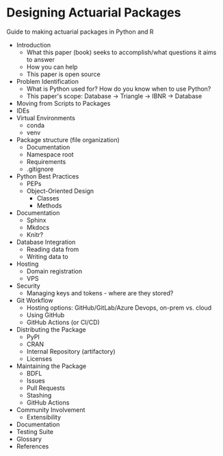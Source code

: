 # Designing Actuarial Packages

Guide to making actuarial packages in Python and R

- Introduction
   - What this paper (book) seeks to accomplish/what questions it aims to answer
   - How you can help
   - This paper is open source
- Problem Identification
  - What is Python used for? How do you know when to use Python?
  - This paper's scope: Database -> Triangle -> IBNR -> Database
- Moving from Scripts to Packages
- IDEs
- Virtual Environments
  - conda
  - venv
- Package structure (file organization)
  - Documentation 
  - Namespace root 
  - Requirements
  - .gitignore
- Python Best Practices
  - PEPs
  - Object-Oriented Design
    - Classes
    - Methods
- Documentation
  - Sphinx
  - Mkdocs
  - Knitr?
- Database Integration
  - Reading data from
  - Writing data to
- Hosting
  - Domain registration 
  - VPS
- Security
  - Managing keys and tokens - where are they stored?
- Git Workflow
  - Hosting options: GitHub/GitLab/Azure Devops, on-prem vs. cloud 
  - Using GitHub
  - GitHub Actions (or CI/CD)
- Distributing the Package
  - PyPI
  - CRAN
  - Internal Repository (artifactory)
  - Licenses
- Maintaining the Package
  - BDFL
  - Issues
  - Pull Requests
  - Stashing
  - GitHub Actions
- Community Involvement
  - Extensibility
- Documentation
- Testing Suite
- Glossary
- References
